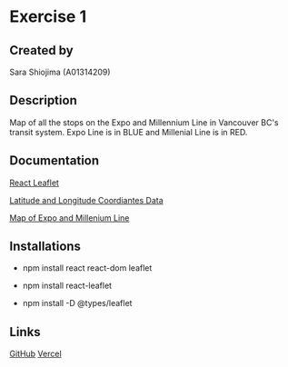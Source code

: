 # Exercise 1

## Created by

Sara Shiojima (A01314209)

## Description

Map of all the stops on the Expo and Millennium Line in Vancouver BC's transit system. Expo Line is in BLUE and Millenial Line is in RED.

## Documentation

[React Leaflet](https://react-leaflet.js.org/)

[Latitude and Longitude Coordiantes Data](https://mapcarta.com/N5324432723)

[Map of Expo and Millenium Line](https://www.skytraincondo.ca/expo-line/)

## Installations
- npm install react react-dom leaflet
- npm install react-leaflet

- npm install -D @types/leaflet

## Links
[GitHub](https://github.com/SaraShio/Expo-Line-and-Millennium-Line-T4.git)
[Vercel](expo-line-and-millennium-line-t4.vercel.app)


